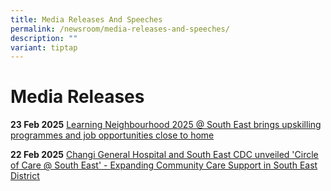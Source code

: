 ```yaml
---
title: Media Releases And Speeches
permalink: /newsroom/media-releases-and-speeches/
description: ""
variant: tiptap
---
```

<h1>Media Releases</h1>
<p><strong>23 Feb 2025</strong>  <a href="/files/Media_Release_Learning_Neighbourhood_2025_South_East_Brings_Upskilling_Programmes_and_Job_Opportunities_Close_to_Home.pdf" rel="noopener noreferrer nofollow" target="_blank"><u>Learning Neighbourhood 2025 @ South East brings upskilling programmes and job opportunities close to home</u></a>
</p>
<p><strong>22 Feb 2025</strong>  <a href="/files/Media_Release_Changi_General_Hospital_and_South_East_CDC_Unveiled_Circle_of_Care.pdf" rel="noopener noreferrer nofollow" target="_blank"><u>Changi General Hospital and South East CDC unveiled 'Circle of Care @ South East' - Expanding Community Care Support in South East District</u></a>
</p>